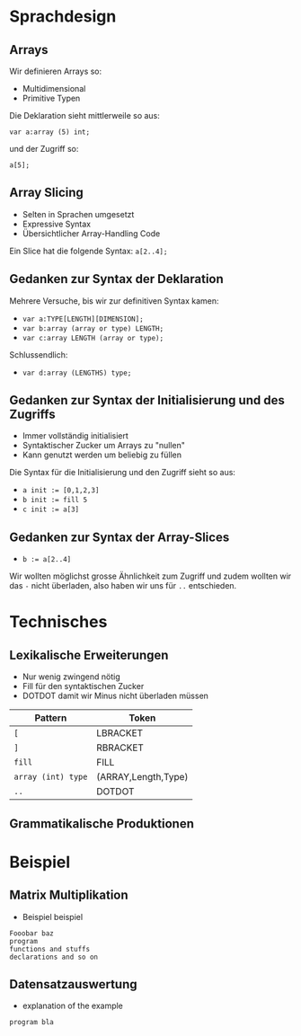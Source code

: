 
<!--- It's DIE Syntax. Ask Duden if you doubt it ;) --->
# Sprachdesign

## Arrays

Wir definieren Arrays so:

* Multidimensional
* Primitive Typen

Die Deklaration sieht mittlerweile so aus:

`var a:array (5) int;`

und der Zugriff so:

`a[5];`


## Array Slicing

* Selten in Sprachen umgesetzt
* Expressive Syntax
* Übersichtlicher Array-Handling Code

Ein Slice hat die folgende Syntax:
`a[2..4];`

## Gedanken zur Syntax der Deklaration

Mehrere Versuche, bis wir zur definitiven Syntax kamen:

* `var a:TYPE[LENGTH][DIMENSION];`
* `var b:array (array or type) LENGTH;`
* `var c:array LENGTH (array or type);`

Schlussendlich:

* `var d:array (LENGTHS) type;`

## Gedanken zur Syntax der Initialisierung und des Zugriffs

* Immer vollständig initialisiert
* Syntaktischer Zucker um Arrays zu "nullen"
* Kann genutzt werden um beliebig zu füllen

Die Syntax für die Initialisierung und den Zugriff sieht so aus:

* `a init := [0,1,2,3]`
* `b init := fill 5`
* `c init := a[3]`

## Gedanken zur Syntax der Array-Slices

* `b := a[2..4]`

Wir wollten möglichst grosse Ähnlichkeit zum Zugriff und zudem
wollten wir das `-` nicht überladen, also haben wir uns für `..` entschieden. 



# Technisches

## Lexikalische Erweiterungen

* Nur wenig zwingend nötig
* Fill für den syntaktischen Zucker
* DOTDOT damit wir Minus nicht überladen müssen

Pattern            | Token
-------------------|--------------------
`[`                | LBRACKET
`]`                | RBRACKET
`fill`             | FILL
`array (int) type` | (ARRAY,Length,Type)
`..`               | DOTDOT


## Grammatikalische Produktionen

# Beispiel 

## Matrix Multiplikation
* Beispiel beispiel

```
Fooobar baz
program
functions and stuffs
declarations and so on
```

## Datensatzauswertung

* explanation of the example

```
program bla

```
